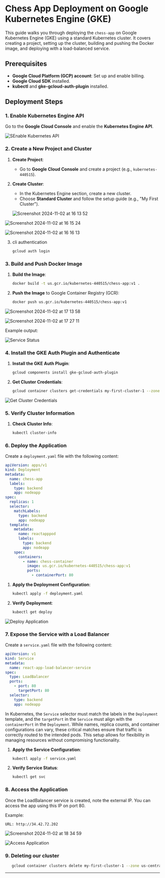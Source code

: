 # Chess App Deployment on Google Kubernetes Engine (GKE)

This guide walks you through deploying the `chess-app` on Google Kubernetes Engine (GKE) using a standard Kubernetes cluster. It covers creating a project, setting up the cluster, building and pushing the Docker image, and deploying with a load-balanced service.

## Prerequisites

- **Google Cloud Platform (GCP) account**: Set up and enable billing.
- **Google Cloud SDK** installed.
- **kubectl** and **gke-gcloud-auth-plugin** installed.

## Deployment Steps

### 1. Enable Kubernetes Engine API

Go to the **Google Cloud Console** and enable the **Kubernetes Engine API**.

![SEnable Kubernetes API](https://github.com/user-attachments/assets/cee1465e-61e5-4124-aefe-62eaedfeb3bf)

### 2. Create a New Project and Cluster

1. **Create Project**:
   - Go to **Google Cloud Console** and create a project (e.g., `kubernetes-440515`).
     
2. **Create Cluster**:
   - In the Kubernetes Engine section, create a new cluster.
   - Choose **Standard Cluster** and follow the setup guide (e.g., "My First Cluster").

   ![Screenshot 2024-11-02 at 16 13 52](https://github.com/user-attachments/assets/984f1d9f-172e-4963-800c-f0d2edba658f)

![Screenshot 2024-11-02 at 16 15 24](https://github.com/user-attachments/assets/db228d4d-c9b8-47e8-960c-78a382ed10be)

![Screenshot 2024-11-02 at 16 16 13](https://github.com/user-attachments/assets/2ef8058a-eaaf-43a3-9840-926c175134bb)

3. cli authentication
    ```bash
   gcloud auth login
   ```

### 3. Build and Push Docker Image

1. **Build the Image**:
   ```bash
   docker build -t us.gcr.io/kubernetes-440515/chess-app:v1 .
   ```
2. **Push the Image** to Google Container Registry (GCR):
   ```bash
   docker push us.gcr.io/kubernetes-440515/chess-app:v1
   ```
![Screenshot 2024-11-02 at 17 13 58](https://github.com/user-attachments/assets/d3907ec8-32d9-4d1e-92ae-fbb22249eb87)

![Screenshot 2024-11-02 at 17 27 11](https://github.com/user-attachments/assets/61a69644-54b5-4a4b-8668-0ab3c45bd95b)

Example output:

![Service Status](https://github.com/user-attachments/assets/2b8b6019-761d-459b-a7c5-06b1173c2151)


### 4. Install the GKE Auth Plugin and Authenticate

1. **Install the GKE Auth Plugin**:
   ```bash
   gcloud components install gke-gcloud-auth-plugin
   ```
2. **Get Cluster Credentials**:
   ```bash
   gcloud container clusters get-credentials my-first-cluster-1 --zone us-central1-c --project kubernetes-440515
   ```
![Get Cluster Credentials](https://github.com/user-attachments/assets/9bcc38e7-c2de-45e7-9156-1fba40ca2ff5)

### 5. Verify Cluster Information

1. **Check Cluster Info**:
   ```bash
   kubectl cluster-info
   ```

### 6. Deploy the Application

Create a `deployment.yaml` file with the following content:

```yaml
apiVersion: apps/v1
kind: Deployment
metadata:
  name: chess-app
  labels:
    type: backend
    app: nodeapp
spec:
  replicas: 1
  selector:
    matchLabels:
      type: backend
      app: nodeapp
  template:
    metadata:
      name: reactapppod
      labels:
        type: backend
        app: nodeapp
    spec:
      containers:
        - name: chess-container
          image: us.gcr.io/kubernetes-440515/chess-app:v1
          ports:
            - containerPort: 80
```

1. **Apply the Deployment Configuration**:
   ```bash
   kubectl apply -f deployment.yaml
   ```
2. **Verify Deployment**:
   ```bash
   kubectl get deploy
   ```

![Deploy Application](https://github.com/user-attachments/assets/914c7730-6375-451f-9c2b-9c683ae71774)

### 7. Expose the Service with a Load Balancer

Create a `service.yaml` file with the following content:

```yaml
apiVersion: v1
kind: Service
metadata:
  name: react-app-load-balancer-service
spec:
  type: LoadBalancer
  ports:
    - port: 80
      targetPort: 80
  selector:
    type: backend
    app: nodeapp
```
In Kubernetes, the `Service` selector must match the labels in the `Deployment` template, and the `targetPort` in the `Service` must align with the `containerPort` in the `Deployment`. While names, replica counts, and container configurations can vary, these critical matches ensure that traffic is correctly routed to the intended pods. This setup allows for flexibility in managing resources without compromising functionality.

1. **Apply the Service Configuration**:
   ```bash
   kubectl apply -f service.yaml
   ```
2. **Verify Service Status**:
   ```bash
   kubectl get svc
   ```


### 8. Access the Application

Once the LoadBalancer service is created, note the external IP. You can access the app using this IP on port 80.

Example:
```
URL: http://34.42.72.202
```
![Screenshot 2024-11-02 at 18 34 59](https://github.com/user-attachments/assets/5789760b-a981-4720-b34a-845b221fb3c0)

![Access Application](https://github.com/user-attachments/assets/5b4fb954-479c-46cd-bd59-3b3ca4e80ceb)

### 9. Deleting our cluster 
```bash
   gcloud container clusters delete my-first-cluster-1 --zone us-central1-c --project kubernetes-440515
```

---

